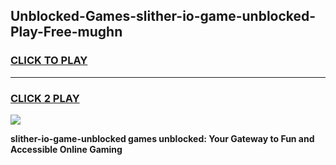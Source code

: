 
## Unblocked-Games-slither-io-game-unblocked-Play-Free-mughn
<h3>
<a href="https://premium76.site?title=slither-io-game-unblocked&ref=15A">CLICK TO PLAY</a></h3>
<hr>

<h3>
<a href="https://premium76.site?title=slither-io-game-unblocked&ref=15A">CLICK 2 PLAY</a>
  
</h3>

<a href="https://premium76.site?title=slither-io-game-unblocked&ref=15A"><img src="https://clearcache.store/games.png"></a>


**slither-io-game-unblocked games unblocked: Your Gateway to Fun and Accessible Online Gaming**
